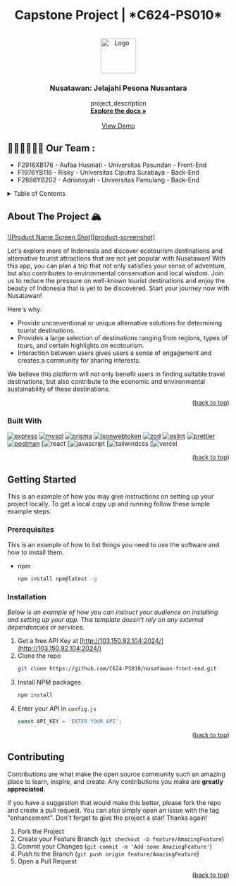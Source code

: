 <h1 align="center">Capstone Project  | *C624-PS010*</h1>

<!-- PROJECT LOGO -->
<br />
<div align="center">
  <a href="[https://github.com/github_username/repo_name](https://github.com/C624-PS010)">
    <img src="/img/logo.jpg" alt="Logo" width="80" height="80">
  </a>

<h3 align="center">Nusatawan: Jelajahi Pesona Nusantara</h3>

  <p align="center">
    project_description
    <br />
    <a href="[https://github.com/github_username/repo_name](https://github.com/orgs/C624-PS010/repositories)"><strong>Explore the docs »</strong></a>
    <br />
    <br />
    <a href="https://github.com/github_username/repo_name">View Demo</a>
  </p>
</div>

## 👨‍💻🧑‍💻👩‍💻 Our Team : 
* F2916XB176 - Aufaa Husniati - Universitas Pasundan - Front-End
* F1976YB116 - Risky - Universitas Ciputra Surabaya - Back-End
* F2886YB202 - Adriansyah - Universitas Pamulang - Back-End

<!-- TABLE OF CONTENTS -->
<details>
  <summary>Table of Contents</summary>
  <ol>
    <li>
      <a href="#about-the-project">About The Project</a>
      <ul>
        <li><a href="#built-with">Built With</a></li>
      </ul>
    </li>
    <li>
      <a href="#getting-started">Getting Started</a>
      <ul>
        <li><a href="#prerequisites">Prerequisites</a></li>
        <li><a href="#installation">Installation</a></li>
      </ul>
    </li>
    <li><a href="#contributing">Contributing</a></li>
  </ol>
</details>

<!-- ABOUT THE PROJECT -->
## About The Project 🏔️

[![Product Name Screen Shot][product-screenshot]](https://example.com)

Let's explore more of Indonesia and discover ecotourism destinations and alternative tourist attractions that are not yet popular with Nusatawan! With this app, you can plan a trip that not only satisfies your sense of adventure, but also contributes to environmental conservation and local wisdom. Join us to reduce the pressure on well-known tourist destinations and enjoy the beauty of Indonesia that is yet to be discovered. Start your journey now with Nusatawan!

Here's why:
* Provide unconventional or unique alternative solutions for determining tourist destinations.
* Provides a large selection of destinations ranging from regions, types of tours, and certain highlights on ecotourism.
* Interaction between users gives users a sense of engagement and creates a community for sharing interests.

We believe this platform will not only benefit users in finding suitable travel destinations, but also contribute to the economic and environmental sustainability of these destinations.

<p align="right">(<a href="#readme-top">back to top</a>)</p>
 
### Built With

[![express](https://img.shields.io/badge/express-1B222E?style=for-the-badge&logo=express&logoColor=white)](https://www.npmjs.com/package/express)
[![mysql](https://img.shields.io/badge/mysql-1B222E?style=for-the-badge&logo=mysql&logoColor=white)](https://www.mysql.com/)
[![prisma](https://img.shields.io/badge/prisma-1B222E?style=for-the-badge&logo=prisma&logoColor=white`)](https://www.prisma.io/)
[![jsonwebtoken](https://img.shields.io/badge/jwt-1B222E?style=for-the-badge&logo=jsonwebtokens&logoColor=white)](https://www.npmjs.com/package/jsonwebtoken)
[![zod](https://img.shields.io/badge/zod-1B222E?style=for-the-badge&logo=zod&logoColor=white)](https://www.npmjs.com/package/zod)
[![eslint](https://img.shields.io/badge/eslint-1B222E?style=for-the-badge&logo=eslint&logoColor=white)](https://www.npmjs.com/package/eslint)
[![prettier](https://img.shields.io/badge/prettier-1B222E?style=for-the-badge&logo=prettier&logoColor=white)](https://www.npmjs.com/package/prettier)
[![postman](https://img.shields.io/badge/postman-1B222E?style=for-the-badge&logo=postman&logoColor=white)](https://www.npmjs.com/package/postman)
[![react](https://img.shields.io/badge/React-20232A?style=for-the-badge&logo=react&logoColor=61DAFB)
[![javascript](https://img.shields.io/badge/JavaScript-323330?style=for-the-badge&logo=javascript&logoColor=F7DF1E)
[![tailwindcss](https://img.shields.io/badge/Tailwind_CSS-38B2AC?style=for-the-badge&logo=tailwind-css&logoColor=white)
[![vercel](https://img.shields.io/badge/Vercel-000000?style=for-the-badge&logo=vercel&logoColor=white)

<p align="right">(<a href="#readme-top">back to top</a>)</p>

<!-- GETTING STARTED -->
## Getting Started

This is an example of how you may give instructions on setting up your project locally.
To get a local copy up and running follow these simple example steps.

### Prerequisites

This is an example of how to list things you need to use the software and how to install them.
* npm
  ```sh
  npm install npm@latest -g
  ```

### Installation

_Below is an example of how you can instruct your audience on installing and setting up your app. This template doesn't rely on any external dependencies or services._

1. Get a free API Key at [http://103.150.92.104:2024/](http://103.150.92.104:2024/)
2. Clone the repo
   ```sh
   git clone https://github.com/C624-PS010/nusatawan-front-end.git
   ```
3. Install NPM packages
   ```sh
   npm install
   ```
4. Enter your API in `config.js`
   ```js
   const API_KEY = 'ENTER YOUR API';
   ```

<p align="right">(<a href="#readme-top">back to top</a>)</p>

<!-- CONTRIBUTING -->
## Contributing

Contributions are what make the open source community such an amazing place to learn, inspire, and create. Any contributions you make are **greatly appreciated**.

If you have a suggestion that would make this better, please fork the repo and create a pull request. You can also simply open an issue with the tag "enhancement".
Don't forget to give the project a star! Thanks again!

1. Fork the Project
2. Create your Feature Branch (`git checkout -b feature/AmazingFeature`)
3. Commit your Changes (`git commit -m 'Add some AmazingFeature'`)
4. Push to the Branch (`git push origin feature/AmazingFeature`)
5. Open a Pull Request

<p align="right">(<a href="#readme-top">back to top</a>)</p>

